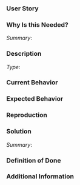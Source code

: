<!--
Hello Gitcoiner!

Please use the template below for issue ideas or bugs found within Gitcoin.
If it is general support you need, reach out to us at
gitcoin.co/slack

Provide a general summary of the issue in the title above and use relevant fields below to define the problem.

-->

### User Story

[comment]: # (As a <user type>, I want to <task> so that <goal>.)


### Why Is this Needed?

[comment]: # (Describe the problem and why this task is needed. Provide description of the current state, what you would like to happen, and what actually happen)
*Summary*:


### Description

[comment]: # (Feature or Bug? i.e Type: Bug)
*Type*: 


### Current Behavior
[comment]: # (Describe what actually happened.)


### Expected Behavior
[comment]: # (Describe what you expected to happen.)


### Reproduction
[comment]: # (Describe how we can replicate the bug step by step.)

### Solution
[comment]: # (Provide a summary of the solution and a task list on what needs to be fixed.)
*Summary*:


### Definition of Done
[comment]: # (Any other information that would be useful, bullets are helpful.)


### Additional Information
[comment]: # (Any other information that would be useful, content, screenshots, etc.)
